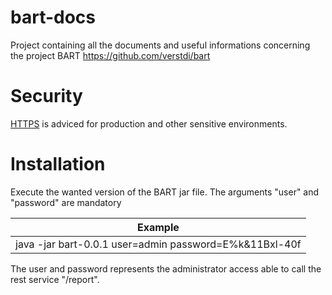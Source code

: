 # bart-docs
Project containing all the documents and useful informations concerning the project BART https://github.com/verstdi/bart

# Security
[HTTPS](https://github.com/verstdi/bart-docs/blob/master/https.md) is adviced for production and other sensitive environments.

# Installation
Execute the wanted version of the BART jar file. The arguments "user" and "password" are mandatory

Example |
------------ | 
java -jar bart-0.0.1 user=admin password=E%k&11Bxl-40f|

The user and password represents the administrator access able to call the rest service "/report".
